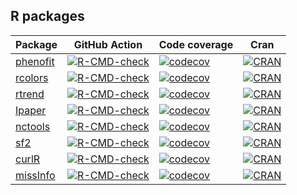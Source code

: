 ## R packages

| Package                                           | GitHub Action                                                | Code coverage                                                | Cran                                                         |
| ------------------------------------------------- | ------------------------------------------------------------ | ------------------------------------------------------------ | ------------------------------------------------------------ |
| [phenofit](https://github.com/eco-hydro/phenofit) | [![R-CMD-check](https://github.com/eco-hydro/phenofit/workflows/R-CMD-check/badge.svg)](https://github.com/eco-hydro/phenofit/actions) | [![codecov](https://codecov.io/gh/eco-hydro/phenofit/branch/master/graph/badge.svg)](https://codecov.io/gh/eco-hydro/phenofit) | [![CRAN](http://www.r-pkg.org/badges/version/phenofit)](https://cran.r-project.org/package=phenofit) |
| [rcolors](https://github.com/rpkgs/rcolors)       | [![R-CMD-check](https://github.com/rpkgs/rcolors/workflows/R-CMD-check/badge.svg)](https://github.com/rpkgs/rcolors/actions) | [![codecov](https://codecov.io/gh/rpkgs/rcolors/branch/master/graph/badge.svg)](https://codecov.io/gh/rpkgs/rcolors) | [![CRAN](http://www.r-pkg.org/badges/version/rcolors)](https://cran.r-project.org/package=rcolors) |
| [rtrend](https://github.com/rpkgs/rtrend)         | [![R-CMD-check](https://github.com/rpkgs/rtrend/workflows/R-CMD-check/badge.svg)](https://github.com/rpkgs/rtrend/actions) | [![codecov](https://codecov.io/gh/rpkgs/rtrend/branch/master/graph/badge.svg)](https://codecov.io/gh/rpkgs/rtrend) | [![CRAN](http://www.r-pkg.org/badges/version/rtrend)](https://cran.r-project.org/package=rtrend) |
| [Ipaper](https://github.com/rpkgs/Ipaper)         | [![R-CMD-check](https://github.com/rpkgs/Ipaper/workflows/R-CMD-check/badge.svg)](https://github.com/rpkgs/Ipaper/actions) | [![codecov](https://codecov.io/gh/rpkgs/Ipaper/branch/master/graph/badge.svg)](https://codecov.io/gh/rpkgs/Ipaper) | [![CRAN](http://www.r-pkg.org/badges/version/Ipaper)](https://cran.r-project.org/package=Ipaper) |
| [nctools](https://github.com/rpkgs/nctools)       | [![R-CMD-check](https://github.com/rpkgs/nctools/workflows/R-CMD-check/badge.svg)](https://github.com/rpkgs/nctools/actions) | [![codecov](https://codecov.io/gh/rpkgs/nctools/branch/master/graph/badge.svg)](https://codecov.io/gh/rpkgs/nctools) | [![CRAN](http://www.r-pkg.org/badges/version/nctools)](https://cran.r-project.org/package=nctools) |
| [sf2](https://github.com/rpkgs/sf2)               | [![R-CMD-check](https://github.com/rpkgs/sf2/workflows/R-CMD-check/badge.svg)](https://github.com/rpkgs/sf2/actions) | [![codecov](https://codecov.io/gh/rpkgs/sf2/branch/master/graph/badge.svg)](https://codecov.io/gh/rpkgs/sf2) | [![CRAN](http://www.r-pkg.org/badges/version/sf2)](https://cran.r-project.org/package=sf2) |
| [curlR](https://github.com/rpkgs/curlR)               | [![R-CMD-check](https://github.com/rpkgs/curlR/workflows/R-CMD-check/badge.svg)](https://github.com/rpkgs/curlR/actions) | [![codecov](https://codecov.io/gh/rpkgs/curlR/branch/master/graph/badge.svg)](https://codecov.io/gh/rpkgs/curlR) | [![CRAN](http://www.r-pkg.org/badges/version/curlR)](https://cran.r-project.org/package=curlR) |
| [missInfo](https://github.com/rpkgs/missInfo)               | [![R-CMD-check](https://github.com/rpkgs/missInfo/workflows/R-CMD-check/badge.svg)](https://github.com/rpkgs/missInfo/actions) | [![codecov](https://codecov.io/gh/rpkgs/missInfo/branch/master/graph/badge.svg)](https://codecov.io/gh/rpkgs/missInfo) | [![CRAN](http://www.r-pkg.org/badges/version/missInfo)](https://cran.r-project.org/package=missInfo) |
